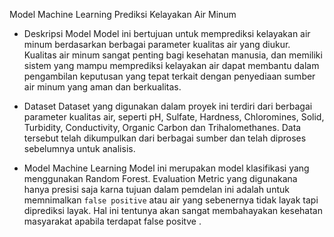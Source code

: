 Model Machine Learning Prediksi Kelayakan Air Minum 

- Deskripsi Model
Model ini bertujuan untuk memprediksi kelayakan air minum berdasarkan berbagai parameter kualitas air yang diukur. Kualitas air minum sangat penting bagi kesehatan manusia, dan memiliki sistem yang mampu memprediksi kelayakan air dapat membantu dalam pengambilan keputusan yang tepat terkait dengan penyediaan sumber air minum yang aman dan berkualitas.

- Dataset
Dataset yang digunakan dalam proyek ini terdiri dari berbagai parameter kualitas air, seperti pH, Sulfate, Hardness, Chloromines, Solid, Turbidity, Conductivity, Organic Carbon dan Trihalomethanes. Data tersebut telah dikumpulkan dari berbagai sumber dan telah diproses sebelumnya untuk analisis.

- Model Machine Learning
Model ini merupakan model klasifikasi yang menggunakan Random Forest. Evaluation Metric yang digunakana hanya presisi saja karna tujuan dalam pemdelan ini adalah untuk memnimalkan `false positive` atau air yang sebenernya tidak layak tapi diprediksi layak. Hal ini tentunya
akan sangat membahayakan kesehatan masyarakat apabila terdapat false positve .
